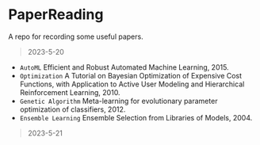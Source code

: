 # PaperReading
A repo for recording some useful papers.  

> 2023-5-20
* `AutoML` Efficient and Robust Automated Machine Learning, 2015.
* `Optimization` A Tutorial on Bayesian Optimization of Expensive Cost Functions, with Application to Active User Modeling and Hierarchical Reinforcement Learning, 2010.
* `Genetic Algorithm` Meta-learning for evolutionary parameter optimization of classifiers, 2012.
* `Ensemble Learning` Ensemble Selection from Libraries of Models, 2004.  

> 2023-5-21
